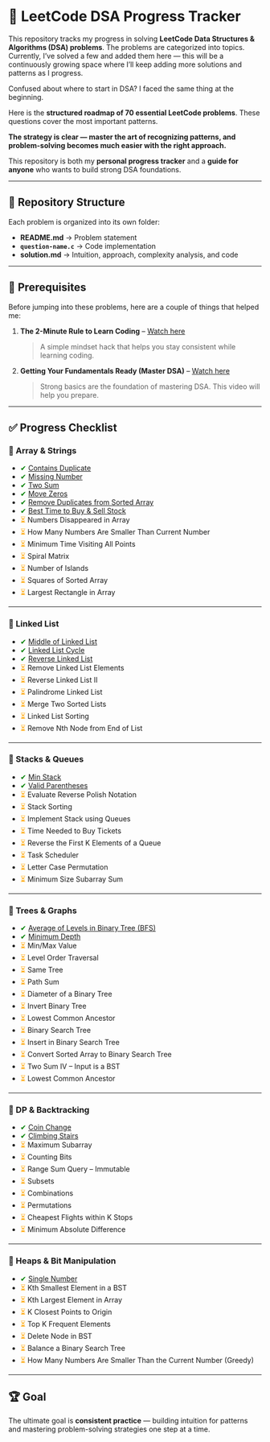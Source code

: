 # 🚀 LeetCode DSA Progress Tracker  

This repository tracks my progress in solving **LeetCode Data Structures & Algorithms (DSA) problems**. The problems are categorized into topics. Currently, I’ve solved a few and added them here — this will be a continuously growing space where I’ll keep adding more solutions and patterns as I progress.  

Confused about where to start in DSA? I faced the same thing at the beginning.  

Here is the **structured roadmap of 70 essential LeetCode problems**. These questions cover the most important patterns.  

**The strategy is clear — master the art of recognizing patterns, and problem-solving becomes much easier with the right approach.**  

This repository is both my **personal progress tracker** and a **guide for anyone** who wants to build strong DSA foundations.  

---
## 📂 Repository Structure

Each problem is organized into its own folder:

- **README.md** → Problem statement  
- **`question-name.c`** → Code implementation  
- **solution.md** → Intuition, approach, complexity analysis, and code

---

## 📌 Prerequisites  

Before jumping into these problems, here are a couple of things that helped me:  

1. **The 2-Minute Rule to Learn Coding** – [Watch here](https://www.youtube.com/watch?v=25RdTDN2Trg&list=WL&index=2)  
   > A simple mindset hack that helps you stay consistent while learning coding.  

2. **Getting Your Fundamentals Ready (Master DSA)** – [Watch here](https://youtu.be/J0OvDNmAWNw?si=Cu7d7sVhgH3rm5QD)  
   > Strong basics are the foundation of mastering DSA. This video will help you prepare.  

---

## ✅ Progress Checklist  

### 🔹 Array & Strings
- <span style="color:green">✔</span> [Contains Duplicate](./217-contains-duplicate)
- <span style="color:green">✔</span> [Missing Number](./268-missing-number)  
- <span style="color:green">✔</span> [Two Sum](./1-two-sum)
- <span style="color:green">✔</span> [Move Zeros](./283-move-zeroes)
- <span style="color:green">✔</span> [Remove Duplicates from Sorted Array](./26-remove-duplicates-from-sorted-array) 
- <span style="color:green">✔</span> [Best Time to Buy & Sell Stock](./121-best-time-to-buy-and-sell-stock) 
- <span style="color:orange">⏳</span> Numbers Disappeared in Array
- <span style="color:orange">⏳</span> How Many Numbers Are Smaller Than Current Number  
- <span style="color:orange">⏳</span> Minimum Time Visiting All Points  
- <span style="color:orange">⏳</span> Spiral Matrix  
- <span style="color:orange">⏳</span> Number of Islands   
- <span style="color:orange">⏳</span> Squares of Sorted Array  
- <span style="color:orange">⏳</span> Largest Rectangle in Array 

---

### 🔹 Linked List
- <span style="color:green">✔</span> [Middle of Linked List](./908-middle-of-the-linked-list)
- <span style="color:green">✔</span> [Linked List Cycle](./141-linked-list-cycle) 
- <span style="color:green">✔</span> [Reverse Linked List](./206-reverse-linked-list)
- <span style="color:orange">⏳</span> Remove Linked List Elements  
- <span style="color:orange">⏳</span> Reverse Linked List II  
- <span style="color:orange">⏳</span> Palindrome Linked List  
- <span style="color:orange">⏳</span> Merge Two Sorted Lists  
- <span style="color:orange">⏳</span> Linked List Sorting  
- <span style="color:orange">⏳</span> Remove Nth Node from End of List  

---

### 🔹 Stacks & Queues
- <span style="color:green">✔</span> [Min Stack](./155-min-stack)
- <span style="color:green">✔</span> [Valid Parentheses](./20-valid-parentheses)
- <span style="color:orange">⏳</span> Evaluate Reverse Polish Notation  
- <span style="color:orange">⏳</span> Stack Sorting  
- <span style="color:orange">⏳</span> Implement Stack using Queues  
- <span style="color:orange">⏳</span> Time Needed to Buy Tickets  
- <span style="color:orange">⏳</span> Reverse the First K Elements of a Queue  
- <span style="color:orange">⏳</span> Task Scheduler  
- <span style="color:orange">⏳</span> Letter Case Permutation  
- <span style="color:orange">⏳</span> Minimum Size Subarray Sum  

---

### 🔹 Trees & Graphs
- <span style="color:green">✔</span> [Average of Levels in Binary Tree (BFS)](./637-average-of-levels-in-binary-tree)
- <span style="color:green">✔</span> [Minimum Depth](./111-minimum-depth-of-binary-tree)
- <span style="color:orange">⏳</span> Min/Max Value  
- <span style="color:orange">⏳</span> Level Order Traversal  
- <span style="color:orange">⏳</span> Same Tree  
- <span style="color:orange">⏳</span> Path Sum  
- <span style="color:orange">⏳</span> Diameter of a Binary Tree  
- <span style="color:orange">⏳</span> Invert Binary Tree  
- <span style="color:orange">⏳</span> Lowest Common Ancestor  
- <span style="color:orange">⏳</span> Binary Search Tree  
- <span style="color:orange">⏳</span> Insert in Binary Search Tree  
- <span style="color:orange">⏳</span> Convert Sorted Array to Binary Search Tree  
- <span style="color:orange">⏳</span> Two Sum IV – Input is a BST  
- <span style="color:orange">⏳</span> Lowest Common Ancestor  

---

### 🔹 DP & Backtracking
- <span style="color:green">✔</span> [Coin Change](./322-coin-change)
- <span style="color:green">✔</span> [Climbing Stairs](./70-climbing-stairs)  
- <span style="color:orange">⏳</span> Maximum Subarray  
- <span style="color:orange">⏳</span> Counting Bits  
- <span style="color:orange">⏳</span> Range Sum Query – Immutable  
- <span style="color:orange">⏳</span> Subsets  
- <span style="color:orange">⏳</span> Combinations  
- <span style="color:orange">⏳</span> Permutations  
- <span style="color:orange">⏳</span> Cheapest Flights within K Stops  
- <span style="color:orange">⏳</span> Minimum Absolute Difference 

---

### 🔹 Heaps & Bit Manipulation
- <span style="color:green">✔</span> [Single Number](./136-single-number) 
- <span style="color:orange">⏳</span> Kth Smallest Element in a BST  
- <span style="color:orange">⏳</span> Kth Largest Element in Array  
- <span style="color:orange">⏳</span> K Closest Points to Origin  
- <span style="color:orange">⏳</span> Top K Frequent Elements  
- <span style="color:orange">⏳</span> Delete Node in BST  
- <span style="color:orange">⏳</span> Balance a Binary Search Tree  
- <span style="color:orange">⏳</span> How Many Numbers Are Smaller Than the Current Number (Greedy)  

---

## 🏆 Goal
The ultimate goal is **consistent practice** — building intuition for patterns and mastering problem-solving strategies one step at a time.  

